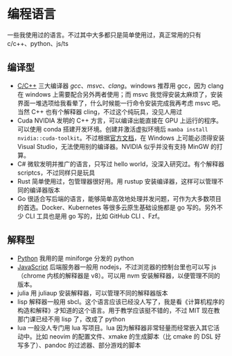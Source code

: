 # 编程语言

一些我使用过的语言。不过其中大多都只是简单使用过，真正常用的只有 c/c++、python、js/ts

## 编译型

- [C/C++](Cpp.md) 三大编译器 *gcc*、*msvc*、*clang*。windows 推荐用 gcc，因为 clang 在 windows 上需要配合另外两者使用；而 msvc 我觉得安装太麻烦了，安装界面一堆选项给我看晕了，什么时候能一行命令安装完成我再考虑 msvc 吧。当然 C++ 也有个解释器 cling，不过这个纯玩具，没见人用过
- Cuda NVIDIA 发明的 C++ 方言，可以编译出能直接在 GPU 上运行的程序。可以使用 conda 搭建开发环境。创建并激活虚拟环境后 `mamba install nvidia::cuda-toolkit`。不过根据[官方文档](https://docs.nvidia.com/cuda/cuda-installation-guide-microsoft-windows/index.html)，在 Windows 上可能必须得安装 Visual Studio，无法使用别的编译器。NVIDIA 似乎并没有支持 MinGW 的打算。
- C# 微软发明并推广的语言，只写过 hello world，没深入研究过。有个解释器 scriptcs，不过同样只是玩具
- Rust 简单使用过，包管理器很好用。用 rustup 安装编译器，这样可以管理不同的编译器版本
- Go 很适合写后端的语言，能够简单高效地处理并发问题，可作为大多数项目的首选。Docker、Kubernetes 等很多云原生基础设施都是 go 写的。另外不少 CLI 工具也是用 go 写的，比如 GitHub CLI 、Fzf。

## 解释型

- [Python](Python.md) 我用的是 miniforge 分发的 python
- [JavaScript](JavaScript.md) 后端服务器一般用 nodejs，不过浏览器的控制台里也可以写 js（chrome 内核的解释器是 v8）。可以用 nvm 安装解释器，以便管理不同的版本。
- julia 用 juliaup 安装解释器，可以管理不同的解释器版本
- lisp 解释器一般用 sbcl。这个语言应该已经没人写了，我是看《计算机程序的构造和解释》才知道的这个语言。用于教学应该挺不错的，不过 MIT 现在教那门课已经不用 lisp 了，改成了 python
- lua 一般没人专门用 lua 写项目。lua 因为解释器非常轻量而经常嵌入其它活动中。比如 neovim 的配置文件、xmake 的生成脚本（比 cmake 的 DSL 好写多了）、pandoc 的过滤器、部分游戏的脚本
